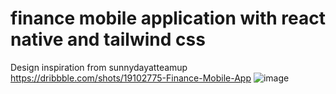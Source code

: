 # finance mobile application with react native and tailwind css
Design inspiration from sunnydayatteamup https://dribbble.com/shots/19102775-Finance-Mobile-App
![image](https://user-images.githubusercontent.com/63607228/185149848-f9fd4f0d-dbcf-455a-b6bd-3308c8c45c59.png)
